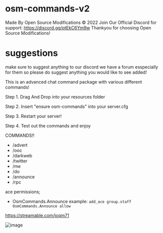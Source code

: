# osm-commands-v2

Made By Open Source Modifications © 2022
Join Our Official Discord for support: https://discord.gg/ptEkC6Ym9w
Thankyou for choosing Open Source Modifications!

# suggestions

make sure to suggest anything to our discord we have a forum esspecially for them so please do suggest anything you would like to see added!

This is an advanced chat command package with various different commands!

Step 1. Drag And Drop into your resources folder 

Step 2. Insert "ensure osm-commands" into your server.cfg

Step 3. Restart your server!

Step 4. Test out the commands and enjoy 

COMMANDS!!
- /advert
- /ooc
- /darkweb
- /twitter
- /me
- /do
- /announce
- /rpc

ace permissions;
- OsmCommands.Announce
example: `add_ace group.staff OsmCommands.Announce allow`

https://streamable.com/joqm71

![image](https://user-images.githubusercontent.com/94762646/203741308-a6f56291-bf2f-48fe-92d7-9bf89c1c55e0.png)
